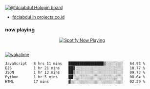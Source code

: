 [![@fdciabdul Holopin board](https://holopin.io/api/user/board?user=fdciabdul)](https://holopin.io/@fdciabdul)

- [fdciabdul in projects.co.id](https://projects.co.id/public/browse_users/view/496e26/fdciabdul)

### now playing 

<p align="center">
  <a href="https://open.spotify.com/user/31ljmyymhthokwewwcd6dsdmvprm" target="_blank"><img src="https://novatorem-psi-rosy.vercel.app/api/spotify" alt="Spotify Now Playing"/></a>
</p>

##

[![wakatime](https://wakatime.com/badge/user/87646243-158a-4241-a3cb-668e1fa2dbb8.svg)](https://wakatime.com/@87646243-158a-4241-a3cb-668e1fa2dbb8)
<!--START_SECTION:waka-->

```txt
JavaScript   8 hrs 11 mins   ████████████████▒░░░░░░░░   64.93 %
EJS          1 hr 21 mins    ██▓░░░░░░░░░░░░░░░░░░░░░░   10.77 %
JSON         1 hr 13 mins    ██▒░░░░░░░░░░░░░░░░░░░░░░   09.73 %
Python       1 hr 5 mins     ██░░░░░░░░░░░░░░░░░░░░░░░   08.64 %
HTML         17 mins         ▓░░░░░░░░░░░░░░░░░░░░░░░░   02.29 %
```

<!--END_SECTION:waka-->
